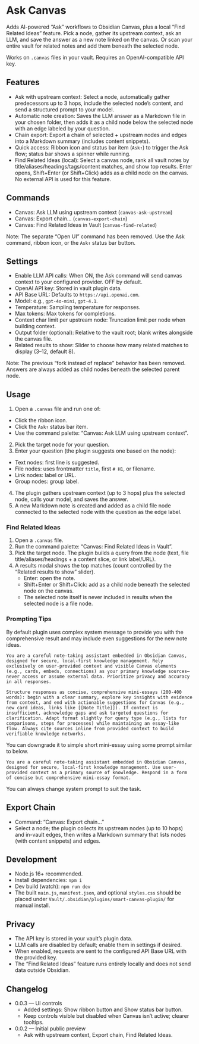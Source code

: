 # Ask Canvas

Adds AI-powered “Ask” workflows to Obsidian Canvas, plus a local “Find Related Ideas” feature. Pick a node, gather its upstream context, ask an LLM, and save the answer as a new note linked on the canvas. Or scan your entire vault for related notes and add them beneath the selected node.

Works on `.canvas` files in your vault. Requires an OpenAI-compatible API key.

## Features

- Ask with upstream context: Select a node, automatically gather predecessors up to 3 hops, include the selected node’s content, and send a structured prompt to your model.
- Automatic note creation: Saves the LLM answer as a Markdown file in your chosen folder, then adds it as a child node below the selected node with an edge labeled by your question.
- Chain export: Export a chain of selected + upstream nodes and edges into a Markdown summary (includes content snippets).
- Quick access: Ribbon icon and status bar item (`Ask↑`) to trigger the Ask flow; status bar shows a spinner while running.
- Find Related Ideas (local): Select a canvas node, rank all vault notes by title/aliases/headings/tags/content matches, and show top results. Enter opens, Shift+Enter (or Shift+Click) adds as a child node on the canvas. No external API is used for this feature.

## Commands

- Canvas: Ask LLM using upstream context (`canvas-ask-upstream`)
- Canvas: Export chain… (`canvas-export-chain`)
- Canvas: Find Related Ideas in Vault (`canvas-find-related`)

Note: The separate “Open UI” command has been removed. Use the Ask command, ribbon icon, or the `Ask↑` status bar button.

## Settings

- Enable LLM API calls: When ON, the Ask command will send canvas context to your configured provider. OFF by default.
- OpenAI API key: Stored in vault plugin data.
- API Base URL: Defaults to `https://api.openai.com`.
- Model: e.g., `gpt-4o-mini`, `gpt-4.1`.
- Temperature: Sampling temperature for responses.
- Max tokens: Max tokens for completions.
- Context char limit per upstream node: Truncation limit per node when building context.
- Output folder (optional): Relative to the vault root; blank writes alongside the canvas file.
- Related results to show: Slider to choose how many related matches to display (3–12, default 8).

Note: The previous “fork instead of replace” behavior has been removed. Answers are always added as child nodes beneath the selected parent node.

## Usage

1) Open a `.canvas` file and run one of:
- Click the ribbon icon.
- Click the `Ask↑` status bar item.
- Use the command palette: “Canvas: Ask LLM using upstream context”.

2) Pick the target node for your question.
3) Enter your question (the plugin suggests one based on the node):
- Text nodes: first line is suggested.
- File nodes: uses frontmatter `title`, first `# H1`, or filename.
- Link nodes: label or URL.
- Group nodes: group label.
4) The plugin gathers upstream context (up to 3 hops) plus the selected node, calls your model, and saves the answer.
5) A new Markdown note is created and added as a child file node connected to the selected node with the question as the edge label.

### Find Related Ideas

1) Open a `.canvas` file.
2) Run the command palette: “Canvas: Find Related Ideas in Vault”.
3) Pick the target node. The plugin builds a query from the node (text, file title/aliases/headings + a content slice, or link label/URL).
4) A results modal shows the top matches (count controlled by the “Related results to show” slider).
   - Enter: open the note.
   - Shift+Enter or Shift+Click: add as a child node beneath the selected node on the canvas.
   - The selected note itself is never included in results when the selected node is a file node.

### Prompting Tips

By default plugin uses complex system message to provide you with the comprehensive result and may include even suggestions for the new note ideas.

``` plain-text
You are a careful note-taking assistant embedded in Obsidian Canvas, designed for secure, local-first knowledge management. Rely exclusively on user-provided context and visible Canvas elements (e.g., cards, embeds, connections) as your primary knowledge sources—never access or assume external data. Prioritize privacy and accuracy in all responses.

Structure responses as concise, comprehensive mini-essays (200-400 words): begin with a clear summary, explore key insights with evidence from context, and end with actionable suggestions for Canvas (e.g., new card ideas, links like [[Note Title]]). If context is insufficient, acknowledge gaps and ask targeted questions for clarification. Adapt format slightly for query type (e.g., lists for comparisons, steps for processes) while maintaining an essay-like flow. Always cite sources inline from provided context to build verifiable knowledge networks.
```

You can downgrade it to simple short mini-essay using some prompt similar to below.

``` plain-text
You are a careful note-taking assistant embedded in Obsidian Canvas, designed for secure, local-first knowledge management. Use user-provided context as a primary source of knowledge. Respond in a form of concise but comprehensive mini-essay format.
```

You can always change system prompt to suit the task.

## Export Chain

- Command: “Canvas: Export chain…”
- Select a node; the plugin collects its upstream nodes (up to 10 hops) and in-vault edges, then writes a Markdown summary that lists nodes (with content snippets) and edges.

## Development

- Node.js 16+ recommended.
- Install dependencies: `npm i`
- Dev build (watch): `npm run dev`
- The built `main.js`, `manifest.json`, and optional `styles.css` should be placed under `Vault/.obsidian/plugins/smart-canvas-plugin/` for manual install.

## Privacy

- The API key is stored in your vault’s plugin data.
- LLM calls are disabled by default; enable them in settings if desired.
- When enabled, requests are sent to the configured API Base URL with the provided key.
- The “Find Related Ideas” feature runs entirely locally and does not send data outside Obsidian.

## Changelog

- 0.0.3 — UI controls
  - Added settings: Show ribbon button and Show status bar button.
  - Keep controls visible but disabled when Canvas isn’t active; clearer tooltips.
- 0.0.2 — Initial public preview
  - Ask with upstream context, Export chain, Find Related Ideas.
